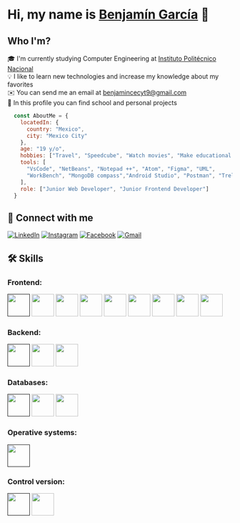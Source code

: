 # Hi, my name is [Benjamín García](http://benjamngarcia.me/) 👋
##  Who I'm?
🎓  I'm currently studying Computer Engineering at [Instituto Politécnico Nacional](https://www.ipn.mx/)  
💡  I like to learn new technologies and increase my knowledge about my favorites    
✉️  You can send me an email at benjamincecyt9@gmail.com    
🔎  In this profile you can find school and personal projects
```javascript
  const AboutMe = {
    locatedIn: {
      country: "Mexico",
      city: "Mexico City"
    },
    age: "19 y/o",
    hobbies: ["Travel", "Speedcube", "Watch movies", "Make educational content"],
    tools: [
      "VsCode", "NetBeans", "Notepad ++", "Atom", "Figma", "UML", 
      "WorkBench", "MongoDB compass","Android Studio", "Postman", "Trello"
    ],
    role: ["Junior Web Developer", "Junior Frontend Developer"]
  }
```
## 📱 Connect with me 
[![LinkedIn](https://img.shields.io/badge/linkedin-%230077B5.svg?style=for-the-badge&logo=linkedin&logoColor=white)](www.linkedin.com/in/benjamngarcia)
[![Instagram](https://img.shields.io/badge/Instagram-%23E4405F.svg?style=for-the-badge&logo=Instagram&logoColor=white)](https://www.instagram.com/benjamngarcia/)
[![Facebook](https://img.shields.io/badge/Facebook-1877F2?style=for-the-badge&logo=facebook&logoColor=white)](https://www.facebook.com/Benjamin.1533)
[![Gmail](https://img.shields.io/badge/Gmail-D14836?style=for-the-badge&logo=gmail&logoColor=white)](mailto:benjamincecyt9@gmail.com)
## 🛠️ Skills
### Frontend:
[<img src="https://cdn.jsdelivr.net/gh/devicons/devicon/icons/html5/html5-plain-wordmark.svg" width="50px"/>]()
<img src="https://cdn.jsdelivr.net/gh/devicons/devicon/icons/css3/css3-plain-wordmark.svg" width="50px"/>
<img src="https://cdn.jsdelivr.net/gh/devicons/devicon/icons/javascript/javascript-plain.svg" width="50px" />
<img src="https://cdn.jsdelivr.net/gh/devicons/devicon/icons/bootstrap/bootstrap-original-wordmark.svg" width="50px"/>
<img src="https://cdn.jsdelivr.net/gh/devicons/devicon/icons/jquery/jquery-plain-wordmark.svg" width="50px"/>
<img src="https://cdn.jsdelivr.net/gh/devicons/devicon/icons/sass/sass-original.svg" width="50px"/>
<img src="https://cdn.jsdelivr.net/gh/devicons/devicon/icons/react/react-original-wordmark.svg" width="50px"/>
<img src="https://cdn.jsdelivr.net/gh/devicons/devicon/icons/redux/redux-original.svg" width="50px"/>
<img src="https://cdn.jsdelivr.net/gh/devicons/devicon/icons/materialui/materialui-original.svg" width="50px"/>
### Backend:
[<img src="https://cdn.jsdelivr.net/gh/devicons/devicon/icons/nodejs/nodejs-plain-wordmark.svg" width="50px"/>]()
<img src="https://cdn.jsdelivr.net/gh/devicons/devicon/icons/java/java-original-wordmark.svg" width="50px"/>
<img src="https://cdn.jsdelivr.net/gh/devicons/devicon/icons/python/python-original-wordmark.svg" width="50px"/>          
### Databases:
[<img src="https://cdn.jsdelivr.net/gh/devicons/devicon/icons/mysql/mysql-original-wordmark.svg" width="50px"/>]()
<img src="https://cdn.jsdelivr.net/gh/devicons/devicon/icons/mongodb/mongodb-plain-wordmark.svg" width="50px"/>
<img src="https://cdn.jsdelivr.net/gh/devicons/devicon/icons/firebase/firebase-plain-wordmark.svg" width="50px"/>
### Operative systems:
[<img src="https://cdn.jsdelivr.net/gh/devicons/devicon/icons/windows8/windows8-original.svg" width="50px"/>]()
### Control version:
[<img src="https://cdn.jsdelivr.net/gh/devicons/devicon/icons/git/git-plain-wordmark.svg" width="50px"/>]()
<img src="https://cdn.jsdelivr.net/gh/devicons/devicon/icons/github/github-original-wordmark.svg" width="50px"/>
